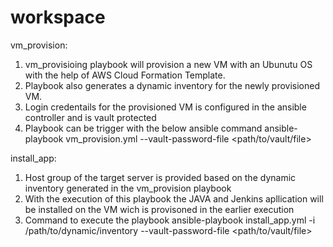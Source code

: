 # workspace

vm_provision:

1) vm_provisioing playbook will provision a new VM with an Ubunutu OS with the help of AWS Cloud Formation Template.
2) Playbook also generates a dynamic inventory for the newly provisioned VM.
3) Login credentails for the provisioned VM is configured in the ansible controller and is vault protected
4) Playbook can be trigger with the below ansible command
   ansible-playbook vm_provision.yml --vault-password-file <path/to/vault/file>
   
install_app:

1) Host group of the target server is provided based on the dynamic inventory generated in the vm_provision playbook
2) With the execution of this playbook the JAVA and Jenkins apllication will be installed on the VM wich is provisoned in the earlier execution
3) Command to execute the playbook
   ansible-playbook install_app.yml -i /path/to/dynamic/inventory --vault-password-file <path/to/vault/file>
